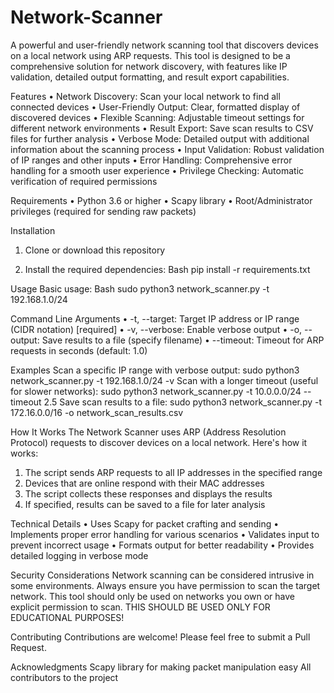 # Network-Scanner
A powerful and user-friendly network scanning tool that discovers devices on a local network using ARP requests. This tool is designed to be a comprehensive solution for network discovery, with features like IP validation, detailed output formatting, and result export capabilities.

Features
• Network Discovery: Scan your local network to find all connected devices
• User-Friendly Output: Clear, formatted display of discovered devices
• Flexible Scanning: Adjustable timeout settings for different network environments
• Result Export: Save scan results to CSV files for further analysis
• Verbose Mode: Detailed output with additional information about the scanning process
• Input Validation: Robust validation of IP ranges and other inputs
• Error Handling: Comprehensive error handling for a smooth user experience
• Privilege Checking: Automatic verification of required permissions

Requirements
• Python 3.6 or higher
• Scapy library
• Root/Administrator privileges (required for sending raw packets)

Installation
1. Clone or download this repository

2. Install the required dependencies:
Bash
pip install -r requirements.txt

Usage
Basic usage:
Bash
sudo python3 network_scanner.py -t 192.168.1.0/24


Command Line Arguments
• -t, --target: Target IP address or IP range (CIDR notation) [required]
• -v, --verbose: Enable verbose output
• -o, --output: Save results to a file (specify filename)
• --timeout: Timeout for ARP requests in seconds (default: 1.0)

Examples
Scan a specific IP range with verbose output:
sudo python3 network_scanner.py -t 192.168.1.0/24 -v
Scan with a longer timeout (useful for slower networks):
sudo python3 network_scanner.py -t 10.0.0.0/24 --timeout 2.5
Save scan results to a file:
sudo python3 network_scanner.py -t 172.16.0.0/16 -o network_scan_results.csv


How It Works
The Network Scanner uses ARP (Address Resolution Protocol) requests to discover devices on a local network. Here's how it works:

1. The script sends ARP requests to all IP addresses in the specified range
2. Devices that are online respond with their MAC addresses
3. The script collects these responses and displays the results
4. If specified, results can be saved to a file for later analysis

Technical Details
• Uses Scapy for packet crafting and sending
• Implements proper error handling for various scenarios
• Validates input to prevent incorrect usage
• Formats output for better readability
• Provides detailed logging in verbose mode

Security Considerations
Network scanning can be considered intrusive in some environments. Always ensure you have permission to scan the target network. This tool should only be used on networks you own or have explicit permission to scan. THIS SHOULD BE USED ONLY FOR EDUCATIONAL PURPOSES!

Contributing
Contributions are welcome! Please feel free to submit a Pull Request.



Acknowledgments
Scapy library for making packet manipulation easy
All contributors to the project


